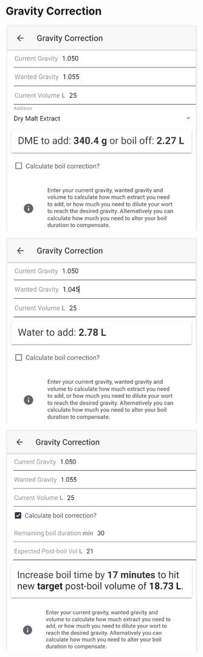 # Gravity Correction

![Calculate how much DME to add or how much to boil off if gravity is too low](../.gitbook/assets/image%20%2814%29.png)

![Calculate how much water to add if gravity is too high](../.gitbook/assets/image%20%2818%29.png)

![Calculate how to correct the gravity by altering boil time if preferred](../.gitbook/assets/image%20%2816%29.png)

